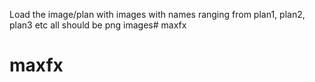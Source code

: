 Load the image/plan with images with names ranging from plan1, plan2, plan3 etc all should be png images# maxfx
# maxfx
